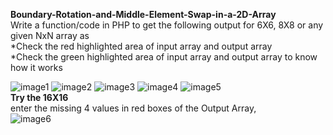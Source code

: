 <b>Boundary-Rotation-and-Middle-Element-Swap-in-a-2D-Array</b>
<br>
Write a function/code in PHP to get the following output for 6X6, 8X8 
 or any given NxN array as<br>
*Check the red highlighted area of input array and output array<br>
*Check the green highlighted area of input array and output array to know how it works <br>

![image1](https://github.com/hemantkumar980/Boundary-Rotation-and-Middle-Element-Swap-in-a-2D-Array/assets/77163839/9b8f0bf1-41b9-4e58-a792-6f59534fc6fc)
![image2](https://github.com/hemantkumar980/Boundary-Rotation-and-Middle-Element-Swap-in-a-2D-Array/assets/77163839/22b5116f-f2af-4b39-a055-157b7824297c)
![image3](https://github.com/hemantkumar980/Boundary-Rotation-and-Middle-Element-Swap-in-a-2D-Array/assets/77163839/50ef1d71-3fcf-4b28-994b-6dbd9e974d3b)
![image4](https://github.com/hemantkumar980/Boundary-Rotation-and-Middle-Element-Swap-in-a-2D-Array/assets/77163839/f4a978fa-2be6-4fab-a3c8-aef0d26ef2c2)
![image5](https://github.com/hemantkumar980/Boundary-Rotation-and-Middle-Element-Swap-in-a-2D-Array/assets/77163839/438000cc-eb50-4119-a847-6e7ab7531fb9)
<br><b>Try the 16X16</b><br>
enter the missing 4 values in red boxes of the Output Array, <br>
![image6](https://github.com/hemantkumar980/Boundary-Rotation-and-Middle-Element-Swap-in-a-2D-Array/assets/77163839/64c47f19-6771-4f5e-a097-41753b40c5e6)

